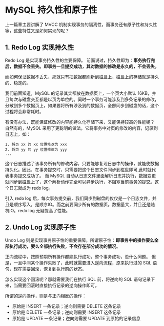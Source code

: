 <!--
 * @Author: Gooddbird 1753009868@qq.com
 * @Date: 2023-07-30 15:13:49
 * @LastEditors: Gooddbird 1753009868@qq.com
 * @LastEditTime: 2023-07-30 16:21:35
 * @FilePath: \workspace\treasure\MySQL\4.MySQL事务篇（二）.md
 * @Description: 这是默认设置,请设置`customMade`, 打开koroFileHeader查看配置 进行设置: https://github.com/OBKoro1/koro1FileHeader/wiki/%E9%85%8D%E7%BD%AE
-->
# MySQL 持久性和原子性
上一篇章主要讲解了 MVCC 机制实现事务的隔离性，而事务还有原子性和持久性等，这些特性又是如何实现的呢？

## 1. Redo Log 实现持久性
Redo Log 是实现事务持久性的主要保障。
前面说过，持久性即为：**事务执行完后，数据不会丢失。即事务一旦提交成功，其对数据的修改是永久的，不会丢失。**

而如何保证数据不丢失，那就只有把数据都刷新到磁盘上，磁盘上的存储就是持久的、稳定的。

我们前面知道，MySQL 的记录其实都放在数据页上，一个页大小默认 16KB，并且每次与磁盘交互都是以页为单位的。同时一个事务可能涉及到多条记录的修改，分散到多个数据页上，如果要将所有涉及到的数据页，全部同步到磁盘的话，这个过程将会非常耗时。

有没有办法，既能保证修改的内容能持久化存储下来，又能保持较高的性能呢？
自然有的，MySQL 采用了更聪明的做法，它将事务中对页的修改的内容，记录到日志上，如：
```
1. 将页 xx 的 xx 位置修改为 xxx
2. 将页 yy 的 yy 位置修改为 yyy
...
```
这个日志描述了该事务所有的修改内容，只要能够复现日志中的操作，就能使数据持久化。因此，在事务提交时，只需要把这个日志文件同步到磁盘即可,此时就代表事务提交成功了。
而 MySQL 自动从日志文件里面解析日志并执行，数据变更就同步到磁盘上了，这个解析动作完全可以异步执行，不阻塞当前事务的提交。这个日志就成为 redo log。

引入 redo log 后，每次事务提交前，我们同步到磁盘的仅仅是一个日志文件，并且是顺序写入，是顺序IO。而之前要同步所有的数据页，数据量大，并且还是随机IO。redo log 无疑提高了性能。

## 2. Undo Log 实现原子性
Undo Log 则是实现事务原子性的重要保障。所谓原子性：**即事务中的操作要么全部执行成功，要么全部执行失败，不会存在部分成功的情况**。

正向流程中，按照预期所有操作都能执行成功，整个事务成功，没什么问题。
但是，一旦中间某个操作失败了，此时就需要进入逆向流程，原来执行过的 SQL 语句，现在需要回滚，恢复到执行前的状态。

怎么实现这个回滚呢？那就需要我们在执行 SQL 前，将逆向的 SQL 语句记录下来，当需要回滚时直接执行记录的逆向操作即可。

所谓的逆向操作，则是与正向相反的操作：
- 原始是 INSERT 一条记录；逆向则需要 DELETE 这条记录
- 原始是 DELETE 一条记录；逆向则需要 INSERT 这条记录
- 原始是 UPDATE 一条记录；逆向则需要 UPDATE 到原始的记录信息

